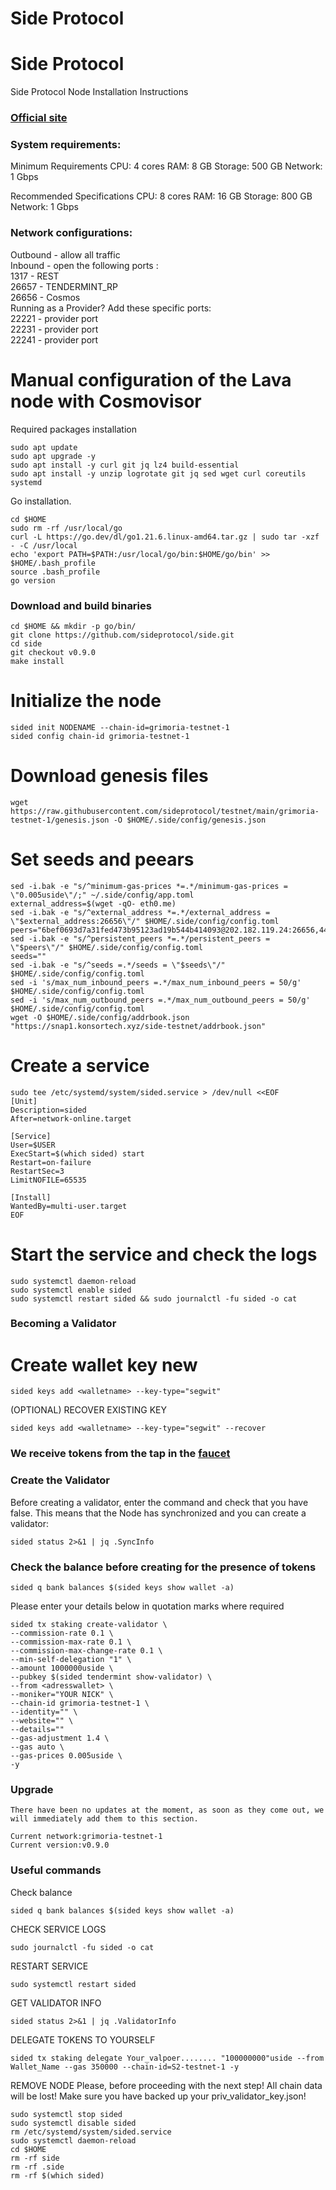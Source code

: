 # Side Protocol

# Side Protocol
Side Protocol Node Installation Instructions </br>
### [Official site](https://side.one)

### System requirements: </br>

Minimum Requirements
CPU: 4 cores
RAM: 8 GB
Storage: 500 GB
Network: 1 Gbps

Recommended Specifications
CPU: 8 cores
RAM: 16 GB
Storage: 800 GB
Network: 1 Gbps

### Network configurations: </br>
Outbound - allow all traffic </br>
Inbound - open the following ports :</br>
1317 - REST </br>
26657 - TENDERMINT_RP </br>
26656 - Cosmos </br>
Running as a Provider? Add these specific ports: </br>
22221 - provider port </br>
22231 - provider port </br>
22241 - provider port </br>
    
# Manual configuration of the Lava node with Cosmovisor
Required packages installation </br>
```
sudo apt update
sudo apt upgrade -y
sudo apt install -y curl git jq lz4 build-essential
sudo apt install -y unzip logrotate git jq sed wget curl coreutils systemd
```

Go installation.
```
cd $HOME
sudo rm -rf /usr/local/go
curl -L https://go.dev/dl/go1.21.6.linux-amd64.tar.gz | sudo tar -xzf - -C /usr/local
echo 'export PATH=$PATH:/usr/local/go/bin:$HOME/go/bin' >> $HOME/.bash_profile
source .bash_profile
go version
```

### Download and build binaries
```
cd $HOME && mkdir -p go/bin/
git clone https://github.com/sideprotocol/side.git
cd side
git checkout v0.9.0
make install
```

# Initialize the node
```
sided init NODENAME --chain-id=grimoria-testnet-1
sided config chain-id grimoria-testnet-1
```

# Download genesis files
```
wget https://raw.githubusercontent.com/sideprotocol/testnet/main/grimoria-testnet-1/genesis.json -O $HOME/.side/config/genesis.json
```

# Set seeds and peears
```
sed -i.bak -e "s/^minimum-gas-prices *=.*/minimum-gas-prices = \"0.005uside\"/;" ~/.side/config/app.toml
external_address=$(wget -qO- eth0.me) 
sed -i.bak -e "s/^external_address *=.*/external_address = \"$external_address:26656\"/" $HOME/.side/config/config.toml
peers="6bef0693d7a31fed473b95123ad19b544b414093@202.182.119.24:26656,44f8009ed91fddd7ee51117482ede20fb4f33e78@149.28.156.79:26656"
sed -i.bak -e "s/^persistent_peers *=.*/persistent_peers = \"$peers\"/" $HOME/.side/config/config.toml
seeds=""
sed -i.bak -e "s/^seeds =.*/seeds = \"$seeds\"/" $HOME/.side/config/config.toml
sed -i 's/max_num_inbound_peers =.*/max_num_inbound_peers = 50/g' $HOME/.side/config/config.toml
sed -i 's/max_num_outbound_peers =.*/max_num_outbound_peers = 50/g' $HOME/.side/config/config.toml
wget -O $HOME/.side/config/addrbook.json "https://snap1.konsortech.xyz/side-testnet/addrbook.json"
```


# Create a service
```
sudo tee /etc/systemd/system/sided.service > /dev/null <<EOF
[Unit]
Description=sided
After=network-online.target

[Service]
User=$USER
ExecStart=$(which sided) start
Restart=on-failure
RestartSec=3
LimitNOFILE=65535

[Install]
WantedBy=multi-user.target
EOF
```

# Start the service and check the logs
```
sudo systemctl daemon-reload
sudo systemctl enable sided
sudo systemctl restart sided && sudo journalctl -fu sided -o cat
```

### Becoming a Validator

# Create wallet key new
```
sided keys add <walletname> --key-type="segwit"
```

(OPTIONAL) RECOVER EXISTING KEY
```
sided keys add <walletname> --key-type="segwit" --recover
```

### We receive tokens from the tap in the [faucet](https://testnet.side.one/faucet)

### Create the Validator

Before creating a validator, enter the command and check that you have false. This means that the Node has synchronized and you can create a validator:
```
sided status 2>&1 | jq .SyncInfo
```

### Check the balance before creating for the presence of tokens
```
sided q bank balances $(sided keys show wallet -a)
```

Please enter your details below in quotation marks where required

```
sided tx staking create-validator \
--commission-rate 0.1 \
--commission-max-rate 0.1 \
--commission-max-change-rate 0.1 \
--min-self-delegation "1" \
--amount 1000000uside \
--pubkey $(sided tendermint show-validator) \
--from <adresswallet> \
--moniker="YOUR NICK" \
--chain-id grimoria-testnet-1 \
--identity="" \
--website="" \
--details=""
--gas-adjustment 1.4 \
--gas auto \
--gas-prices 0.005uside \
-y
```

### Upgrade
```
There have been no updates at the moment, as soon as they come out, we will immediately add them to this section.

Current network:grimoria-testnet-1
Current version:v0.9.0
```

### Useful commands

Check balance
```
sided q bank balances $(sided keys show wallet -a)
```

CHECK SERVICE LOGS
```
sudo journalctl -fu sided -o cat
```

RESTART SERVICE
```
sudo systemctl restart sided
```

GET VALIDATOR INFO
```
sided status 2>&1 | jq .ValidatorInfo
```

DELEGATE TOKENS TO YOURSELF
```
sided tx staking delegate Your_valpoer........ "100000000"uside --from Wallet_Name --gas 350000 --chain-id=S2-testnet-1 -y
```

REMOVE NODE
Please, before proceeding with the next step! All chain data will be lost! Make sure you have backed up your priv_validator_key.json!
```
sudo systemctl stop sided
sudo systemctl disable sided
rm /etc/systemd/system/sided.service
sudo systemctl daemon-reload
cd $HOME
rm -rf side
rm -rf .side
rm -rf $(which sided)
```
